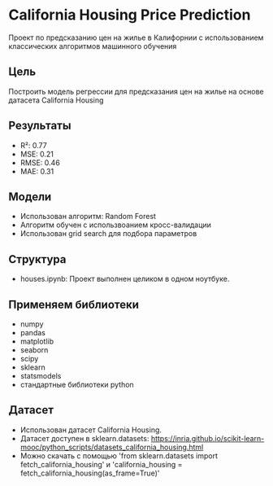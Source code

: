 # California Housing Price Prediction

Проект по предсказанию цен на жилье в Калифорнии с использованием классических алгоритмов машинного обучения

## Цель
Построить модель регрессии для предсказания цен на жилье на основе датасета California Housing

## Результаты
- R²: 0.77
- MSE: 0.21
- RMSE: 0.46
- MAE: 0.31

## Модели
- Использован алгоритм: Random Forest
- Алгоритм обучен с использвоанием кросс-валидации
- Использован grid search для подбора параметров

## Структура
- houses.ipynb: Проект выполнен целиком в одном ноутбуке.

## Применяем библиотеки
- numpy
- pandas
- matplotlib
- seaborn
- scipy
- sklearn
- statsmodels
- стандартные библиотеки python

## Датасет
- Использован датасет California Housing.
- Датасет доступен в sklearn.datasets: https://inria.github.io/scikit-learn-mooc/python_scripts/datasets_california_housing.html
- Можно скачать с помощью 'from sklearn.datasets import fetch_california_housing' и 'california_housing = fetch_california_housing(as_frame=True)'

